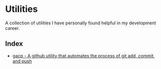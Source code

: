 # Utilities

A collection of utilities I have personally found helpful in my development
career.

## Index

- [gacp - A github utility that automates the process of git add, commit, and push](https://github.com/M3L6H/utilities/tree/gacp)
